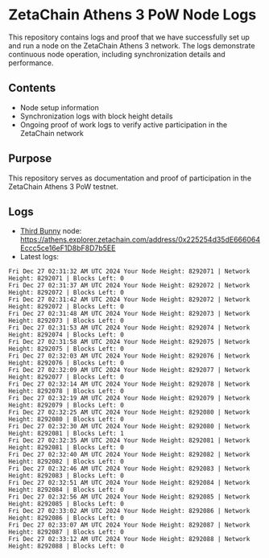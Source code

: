 # ZetaChain Athens 3 PoW Node Logs
This repository contains logs and proof that we have successfully set up and run a node on the ZetaChain Athens 3 network. The logs demonstrate continuous node operation, including synchronization details and performance.

## Contents
- Node setup information
- Synchronization logs with block height details
- Ongoing proof of work logs to verify active participation in the ZetaChain network

## Purpose
This repository serves as documentation and proof of participation in the ZetaChain Athens 3 PoW testnet.

## Logs

- [Third Bunny](https://thirdbunny.xyz/) node: https://athens.explorer.zetachain.com/address/0x225254d35dE666064Eccc5ce16eF1D8bF8D7b5EE
- Latest logs:
```
Fri Dec 27 02:31:32 AM UTC 2024 Your Node Height: 8292071 | Network Height: 8292071 | Blocks Left: 0
Fri Dec 27 02:31:37 AM UTC 2024 Your Node Height: 8292072 | Network Height: 8292072 | Blocks Left: 0
Fri Dec 27 02:31:42 AM UTC 2024 Your Node Height: 8292072 | Network Height: 8292072 | Blocks Left: 0
Fri Dec 27 02:31:48 AM UTC 2024 Your Node Height: 8292073 | Network Height: 8292073 | Blocks Left: 0
Fri Dec 27 02:31:53 AM UTC 2024 Your Node Height: 8292074 | Network Height: 8292074 | Blocks Left: 0
Fri Dec 27 02:31:58 AM UTC 2024 Your Node Height: 8292075 | Network Height: 8292075 | Blocks Left: 0
Fri Dec 27 02:32:03 AM UTC 2024 Your Node Height: 8292076 | Network Height: 8292076 | Blocks Left: 0
Fri Dec 27 02:32:09 AM UTC 2024 Your Node Height: 8292077 | Network Height: 8292077 | Blocks Left: 0
Fri Dec 27 02:32:14 AM UTC 2024 Your Node Height: 8292078 | Network Height: 8292078 | Blocks Left: 0
Fri Dec 27 02:32:19 AM UTC 2024 Your Node Height: 8292079 | Network Height: 8292079 | Blocks Left: 0
Fri Dec 27 02:32:25 AM UTC 2024 Your Node Height: 8292080 | Network Height: 8292080 | Blocks Left: 0
Fri Dec 27 02:32:30 AM UTC 2024 Your Node Height: 8292080 | Network Height: 8292081 | Blocks Left: 1
Fri Dec 27 02:32:35 AM UTC 2024 Your Node Height: 8292081 | Network Height: 8292081 | Blocks Left: 0
Fri Dec 27 02:32:40 AM UTC 2024 Your Node Height: 8292082 | Network Height: 8292082 | Blocks Left: 0
Fri Dec 27 02:32:46 AM UTC 2024 Your Node Height: 8292083 | Network Height: 8292083 | Blocks Left: 0
Fri Dec 27 02:32:51 AM UTC 2024 Your Node Height: 8292084 | Network Height: 8292084 | Blocks Left: 0
Fri Dec 27 02:32:56 AM UTC 2024 Your Node Height: 8292085 | Network Height: 8292085 | Blocks Left: 0
Fri Dec 27 02:33:02 AM UTC 2024 Your Node Height: 8292086 | Network Height: 8292086 | Blocks Left: 0
Fri Dec 27 02:33:07 AM UTC 2024 Your Node Height: 8292087 | Network Height: 8292087 | Blocks Left: 0
Fri Dec 27 02:33:12 AM UTC 2024 Your Node Height: 8292088 | Network Height: 8292088 | Blocks Left: 0
```
